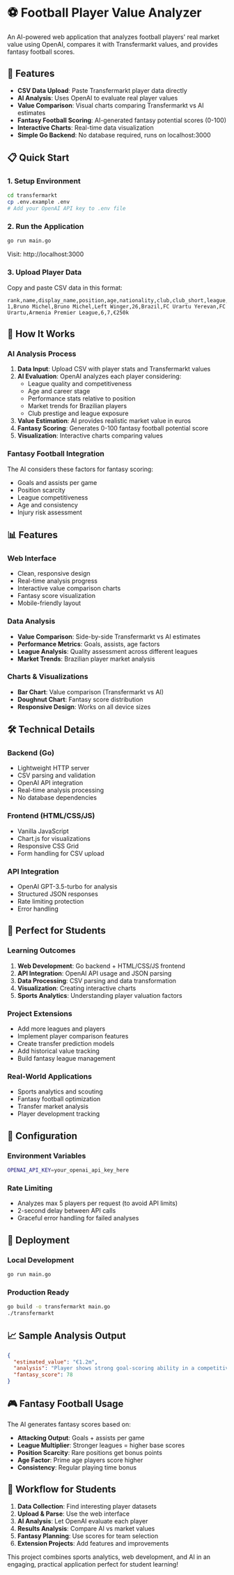 # ⚽ Football Player Value Analyzer

An AI-powered web application that analyzes football players' real market value using OpenAI, compares it with Transfermarkt values, and provides fantasy football scores.

## 🚀 Features

- **CSV Data Upload**: Paste Transfermarkt player data directly
- **AI Analysis**: Uses OpenAI to evaluate real player values
- **Value Comparison**: Visual charts comparing Transfermarkt vs AI estimates
- **Fantasy Football Scoring**: AI-generated fantasy potential scores (0-100)
- **Interactive Charts**: Real-time data visualization
- **Simple Go Backend**: No database required, runs on localhost:3000

## 📋 Quick Start

### 1. Setup Environment
```bash
cd transfermarkt
cp .env.example .env
# Add your OpenAI API key to .env file
```

### 2. Run the Application
```bash
go run main.go
```

Visit: http://localhost:3000

### 3. Upload Player Data
Copy and paste CSV data in this format:
```
rank,name,display_name,position,age,nationality,club,club_short,league,goals,assists,market_value
1,Bruno Michel,Bruno Michel,Left Winger,26,Brazil,FC Urartu Yerevan,FC Urartu,Armenia Premier League,6,7,€250k
```

## 🤖 How It Works

### AI Analysis Process
1. **Data Input**: Upload CSV with player stats and Transfermarkt values
2. **AI Evaluation**: OpenAI analyzes each player considering:
   - League quality and competitiveness
   - Age and career stage
   - Performance stats relative to position
   - Market trends for Brazilian players
   - Club prestige and league exposure
3. **Value Estimation**: AI provides realistic market value in euros
4. **Fantasy Scoring**: Generates 0-100 fantasy football potential score
5. **Visualization**: Interactive charts comparing values

### Fantasy Football Integration
The AI considers these factors for fantasy scoring:
- Goals and assists per game
- Position scarcity
- League competitiveness
- Age and consistency
- Injury risk assessment

## 📊 Features

### Web Interface
- Clean, responsive design
- Real-time analysis progress
- Interactive value comparison charts
- Fantasy score visualization
- Mobile-friendly layout

### Data Analysis
- **Value Comparison**: Side-by-side Transfermarkt vs AI estimates
- **Performance Metrics**: Goals, assists, age factors
- **League Analysis**: Quality assessment across different leagues
- **Market Trends**: Brazilian player market analysis

### Charts & Visualizations
- **Bar Chart**: Value comparison (Transfermarkt vs AI)
- **Doughnut Chart**: Fantasy score distribution
- **Responsive Design**: Works on all device sizes

## 🛠️ Technical Details

### Backend (Go)
- Lightweight HTTP server
- CSV parsing and validation
- OpenAI API integration
- Real-time analysis processing
- No database dependencies

### Frontend (HTML/CSS/JS)
- Vanilla JavaScript
- Chart.js for visualizations
- Responsive CSS Grid
- Form handling for CSV upload

### API Integration
- OpenAI GPT-3.5-turbo for analysis
- Structured JSON responses
- Rate limiting protection
- Error handling

## 🎯 Perfect for Students

### Learning Outcomes
1. **Web Development**: Go backend + HTML/CSS/JS frontend
2. **API Integration**: OpenAI API usage and JSON parsing
3. **Data Processing**: CSV parsing and data transformation
4. **Visualization**: Creating interactive charts
5. **Sports Analytics**: Understanding player valuation factors

### Project Extensions
- Add more leagues and players
- Implement player comparison features
- Create transfer prediction models
- Add historical value tracking
- Build fantasy league management

### Real-World Applications
- Sports analytics and scouting
- Fantasy football optimization
- Transfer market analysis
- Player development tracking

## 🔧 Configuration

### Environment Variables
```bash
OPENAI_API_KEY=your_openai_api_key_here
```

### Rate Limiting
- Analyzes max 5 players per request (to avoid API limits)
- 2-second delay between API calls
- Graceful error handling for failed analyses

## 🚀 Deployment

### Local Development
```bash
go run main.go
```

### Production Ready
```bash
go build -o transfermarkt main.go
./transfermarkt
```

## 📈 Sample Analysis Output

```json
{
  "estimated_value": "€1.2m",
  "analysis": "Player shows strong goal-scoring ability in a competitive league. Age factor and recent performance suggest higher value than Transfermarkt listing. Good potential for European move.",
  "fantasy_score": 78
}
```

## 🎮 Fantasy Football Usage

The AI generates fantasy scores based on:
- **Attacking Output**: Goals + assists per game
- **League Multiplier**: Stronger leagues = higher base scores
- **Position Scarcity**: Rare positions get bonus points
- **Age Factor**: Prime age players score higher
- **Consistency**: Regular playing time bonus

## 🔄 Workflow for Students

1. **Data Collection**: Find interesting player datasets
2. **Upload & Parse**: Use the web interface
3. **AI Analysis**: Let OpenAI evaluate each player
4. **Results Analysis**: Compare AI vs market values
5. **Fantasy Planning**: Use scores for team selection
6. **Extension Projects**: Add features and improvements

This project combines sports analytics, web development, and AI in an engaging, practical application perfect for student learning!